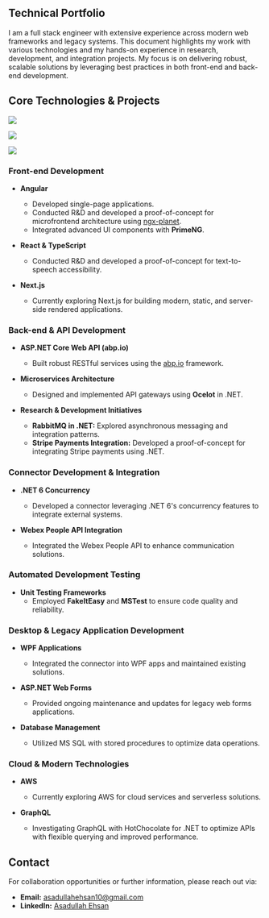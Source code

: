 ## Technical Portfolio
I am a full stack engineer with extensive experience across modern web frameworks and legacy systems. This document highlights my work with various technologies and my hands-on experience in research, development, and integration projects. My focus is on delivering robust, scalable solutions by leveraging best practices in both front-end and back-end development.

## Core Technologies & Projects

<p>
  <a href="https://skillicons.dev">
    <img src="https://skillicons.dev/icons?i=js,ts,cs" />
  </a>
</p>
<p>
  <a href="https://skillicons.dev">
    <img src="https://skillicons.dev/icons?i=nodejs,react,nextjs,angular" />
  </a>
</p>
<p>
  <a href="https://skillicons.dev">
    <img src="https://skillicons.dev/icons?i=dotnet,aws,graphql" />
  </a>
</p>

### Front-end Development
- **Angular**
  - Developed single-page applications.
  - Conducted R&D and developed a proof-of-concept for microfrontend architecture using [ngx-planet]([https://ngx-planet.com/](https://github.com/worktile/ngx-planet)).
  - Integrated advanced UI components with **PrimeNG**.
  
- **React & TypeScript**
  - Conducted R&D and developed a proof-of-concept for text-to-speech accessibility.

- **Next.js**
  - Currently exploring Next.js for building modern, static, and server-side rendered applications.

### Back-end & API Development
- **ASP.NET Core Web API (abp.io)**
  - Built robust RESTful services using the [abp.io](https://abp.io/) framework.
  
- **Microservices Architecture**
  - Designed and implemented API gateways using **Ocelot** in .NET.
  
- **Research & Development Initiatives**
  - **RabbitMQ in .NET:** Explored asynchronous messaging and integration patterns.
  - **Stripe Payments Integration:** Developed a proof-of-concept for integrating Stripe payments using .NET.

### Connector Development & Integration
- **.NET 6 Concurrency**
  - Developed a connector leveraging .NET 6's concurrency features to integrate external systems.
  
- **Webex People API Integration**
  - Integrated the Webex People API to enhance communication solutions.

### Automated Development Testing
- **Unit Testing Frameworks**
  - Employed **FakeItEasy** and **MSTest** to ensure code quality and reliability.

### Desktop & Legacy Application Development
- **WPF Applications**
  - Integrated the connector into WPF apps and maintained existing solutions.
  
- **ASP.NET Web Forms**
  - Provided ongoing maintenance and updates for legacy web forms applications.
  
- **Database Management**
  - Utilized MS SQL with stored procedures to optimize data operations.

### Cloud & Modern Technologies
- **AWS**
  - Currently exploring AWS for cloud services and serverless solutions.
  
- **GraphQL**
  - Investigating GraphQL with HotChocolate for .NET to optimize APIs with flexible querying and improved performance.

## Contact
For collaboration opportunities or further information, please reach out via:

- **Email:** [asadullahehsan10@gmail.com](mailto:asadullahehsan10@gmail.com)
- **LinkedIn:** [Asadullah Ehsan](https://www.linkedin.com/in/asadullahehsan/)
